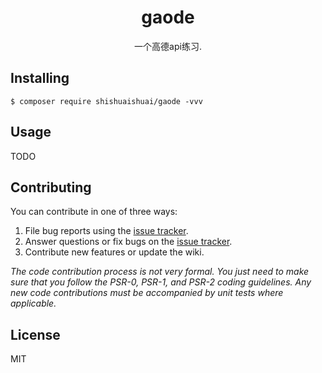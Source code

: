 <h1 align="center"> gaode </h1>


<p align="center"> 一个高德api练习.</p>


## Installing

```shell
$ composer require shishuaishuai/gaode -vvv
```

## Usage

TODO

## Contributing

You can contribute in one of three ways:

1. File bug reports using the [issue tracker](https://github.com/shishuaishuai/gaode/issues).
2. Answer questions or fix bugs on the [issue tracker](https://github.com/shishuaishuai/gaode/issues).
3. Contribute new features or update the wiki.

_The code contribution process is not very formal. You just need to make sure that you follow the PSR-0, PSR-1, and PSR-2 coding guidelines. Any new code contributions must be accompanied by unit tests where applicable._

## License

MIT